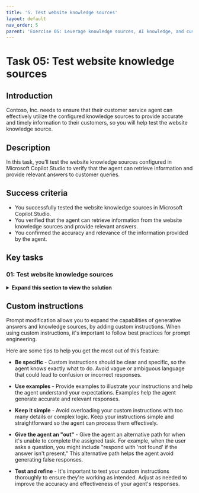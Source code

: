 ```yaml
---
title: '5. Test website knowledge sources'
layout: default
nav_order: 5
parent: 'Exercise 05: Leverage knowledge sources, AI knowledge, and custom instructions'
---
```


# Task 05: Test website knowledge sources

## Introduction

Contoso, Inc. needs to ensure that their customer service agent can effectively utilize the configured knowledge sources to provide accurate and timely information to their customers, so you will help test the website knowledge source.

## Description

In this task, you’ll test the website knowledge sources configured in Microsoft Copilot Studio to verify that the agent can retrieve information and provide relevant answers to customer queries.

## Success criteria

-   You successfully tested the website knowledge sources in Microsoft Copilot Studio.
-   You verified that the agent can retrieve information from the website knowledge sources and provide relevant answers.
-   You confirmed the accuracy and relevance of the information provided by the agent.


## Key tasks

### 01: Test website knowledge sources

<details markdown="block"> 
  <summary><strong>Expand this section to view the solution</strong></summary> 

1. Select the refresh icon in the upper-right corner of the **Test your agent** pane to start a new conversation.

1. Ask a question that doesn't match an existing topic to trigger the **Conversational boosting** topic:

	```
	What is Microsoft Copilot Studio?
	```

    ![j2a2cvf6.jpg](../../media/j2a2cvf6.jpg)

	{: .note }
	> Notice there's a citation to ground the answer on, with a link to the source(s) that were used to generate the answer.

1. Ask a follow-up question:

	```
	How do people use it in their business environments?
	```

    {: .note }
	> Although the follow-up question does not mention a specific product, the generative answer maintains context, ensuring the follow-up is interpreted in relation to the previous message.

	{: .note }
	> You'll return to testing the other added knowledge sources later, as they'll take time to be ready for use.
 
</details>

## Custom instructions

Prompt modification allows you to expand the capabilities of generative answers and knowledge sources, by adding custom instructions. When using custom instructions, it's important to follow best practices for prompt engineering. 

Here are some tips to help you get the most out of this feature:

- **Be specific** - Custom instructions should be clear and specific, so the agent knows exactly what to do. Avoid vague or ambiguous language that could lead to confusion or incorrect responses.

- **Use examples** - Provide examples to illustrate your instructions and help the agent understand your expectations. Examples help the agent generate accurate and relevant responses.

- **Keep it simple** - Avoid overloading your custom instructions with too many details or complex logic. Keep your instructions simple and straightforward so the agent can process them effectively.

- **Give the agent an "out"** - Give the agent an alternative path for when it's unable to complete the assigned task. For example, when the user asks a question, you might include "respond with 'not found' if the answer isn't present." This alternative path helps the agent avoid generating false responses.

- **Test and refine** - It's important to test your custom instructions thoroughly to ensure they're working as intended. Adjust as needed to improve the accuracy and effectiveness of your agent's responses.
